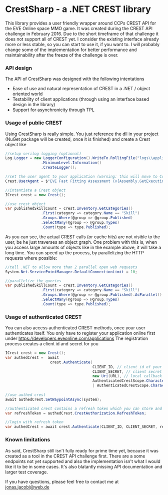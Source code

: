 # CrestSharp - a .NET CREST library
This library provides a user friendly wrapper around CCPs CREST API for the EVE Online space MMO game.
It was created during the CREST API challenge in February 2016. Due to the short timeframe of that challenge it does not support all of CREST yet.
I consider the existing interface already more or less stable, so you can start to use it, if you want to. I will probably change some of the implementation for better performance and maintainability after the freeze of the challenge is over.

### API design
The API of CrestSharp was designed with the following intentations
* Ease of use and natural representation of CREST in a .NET / object oriented world
* Testability of client applications (through using an interface based design in the library)
* Support for asynchronicity through TPL

### Usage of public CREST
Using CrestSharp is really simple. You just reference the dll in your project (NuGet package will be created, once it is finished) and create a Crest object like

```cs
//setup serilog logging (optional)
Log.Logger = new LoggerConfiguration().WriteTo.RollingFile("logs\\application-{Date}.log")
                .MinimumLevel.Information()
                .CreateLogger();

//set the user agent to your application (warning: this will move to Crest.Settings after the freeze), e.g. 
Crest.UserAgent = $"EVE Fast Fitting Assessment (v{Assembly.GetExecutingAssembly() .GetName() .Version})";

//intantiate a Crest object
ICrest crest = new Crest();

//use crest object
var publishedSkillCount = crest.Inventory.GetCategories()
                .First(category => category.Name == "Skill")
                .Groups.Where(@group => @group.Published)
                .SelectMany(@group => @group.Types)
                .Count(type => type.Published);
```

As you can see, the actual CREST calls (or cache hits) are not visible to the user, be he just traverses an object graph.
One problem with this is, when you access large amounts of objects like in the example above, it will take a long time.
You can speed up the process, by parallelizing the HTTP requests where possible:

```cs
//tell .NET to allow more than 2 parallel open web requests
System.Net.ServicePointManager.DefaultConnectionLimit = 10;

//parallelize the queries
var publishedSkillCount = crest.Inventory.GetCategories()
                .First(category => category.Name == "Skill")
                .Groups.Where(@group => @group.Published).AsParallel() // optionally increase parallelism through .WithDegreeOfParallelism(10)
                .SelectMany(@group => @group.Types)
                .Count(type => type.Published);
```


### Usage of authenticated CREST
You can also access authenticated CREST methods, once your user authenticates itself.
You only have to register your application online first under https://developers.eveonline.com/applications
The registration process creates a client id and secret for you
```cs
ICrest crest = new Crest();
var authedCrest =  await
                    crest.Authenticate(
                                       CLIENT_ID, // client id of your application
                                       CLIENT_SECRET, // client secret of your application
                                       new Uri(URL), // local callback URL of your application (selected on application registration), e.g. http://localhost:54321
                                       AuthenticatedCrestScope.CharacterFittingsRead | AuthenticatedCrestScope.CharacterFittingsWrite //scopes your application needs
                                       | AuthenticatedCrestScope.CharacterLocationRead | AuthenticatedCrestScope.CharacterNavigationWrite);
									   
//use authed crest
await authedCrest.SetWaypointAsync(system);

//authenticated crest contains a refresh token which you can store and use later, so the user doesn't need to authorize your application again
var refreshToken = authedCrest.CrestAuthorization.RefreshToken;

//login with refresh token
var authedCrest = await crest.Authenticate(CLIENT_ID, CLIENT_SECRET, refreshToken);
```

### Known limitations
As said, CrestSharp still isn't fully ready for prime time yet, because it was created as a tool in the CREST API challenge first.
There are a some endpoints not yet supported and also the implementation isn't what I would like it to be in some cases.
It's also blatantly missing API documentation and larger test coverage.

If you have questions, please feel free to contact me at jonas.jacobi@web.de